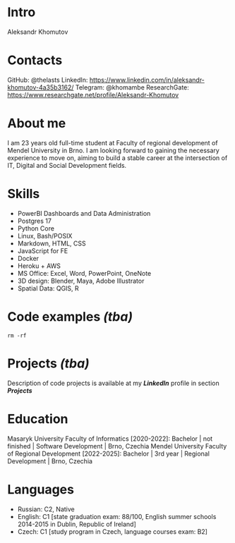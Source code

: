 # Intro
Aleksandr Khomutov
# Contacts
GitHub: @thelasts
LinkedIn: https://www.linkedin.com/in/aleksandr-khomutov-4a35b3162/
Telegram: @khomambe
ResearchGate: https://www.researchgate.net/profile/Aleksandr-Khomutov
# About me 
I am 23 years old full-time student at Faculty of regional development of Mendel University in Brno. I am looking forward to gaining the necessary experience to move on, aiming to build a stable career at the intersection of IT, Digital and Social Development fields. 
# Skills
* PowerBI Dashboards and Data Administration
* Postgres 17
* Python Core
* Linux, Bash/POSIX
* Markdown, HTML, CSS
* JavaScript for FE
* Docker
* Heroku + AWS
* MS Office: Excel, Word, PowerPoint, OneNote
* 3D design: Blender, Maya, Adobe Illustrator 
* Spatial Data: QGIS, R
# Code examples *(tba)*
```
rm -rf
```
# Projects *(tba)*
Description of code projects is available at my ***LinkedIn*** profile in section ***Projects***
# Education
Masaryk University Faculty of Informatics [2020-2022]: Bachelor | not finished | Software Development | Brno, Czechia
Mendel University Faculty of Regional Development [2022-2025]: Bachelor | 3rd year | Regional Development | Brno, Czechia
# Languages
* Russian: C2, Native
* English: C1 [state graduation exam: 88/100, English summer schools 2014-2015 in Dublin, Republic of Ireland]
* Czech: C1 [study program in Czech, language courses exam: B2]
